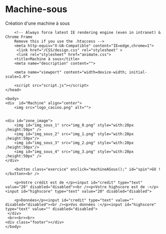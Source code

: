 # Machine-sous
Création d'une machine à sous


<!DOCTYPE html>
<html lang="fr">
	<head>
		<meta charset="utf-8">

		<!-- Always force latest IE rendering engine (even in intranet) & Chrome Frame
		Remove this if you use the .htaccess -->
		<meta http-equiv="X-UA-Compatible" content="IE=edge,chrome=1">
         <link href="/CSS/design.css" rel="stylesheet" >
         <link rel="stylesheet" href="animate.css">
		<title>Machine à sous</title>
		<meta name="description" content="">
        
		<meta name="viewport" content="width=device-width; initial-scale=1.0">

		<script src="script.js"></script>
	</head>

	<body>
	<div  id="Machine" align="center">
		<img src="logo_casino.png" alt="">

		
    <div id="zone_image">
		<img id="img_sous_1" src="img_0.png" style="with:20px ;height:50px" />
		<img id="img_sous_2" src="img_1.png" style="with:20px ;height:50px"/>
		<img id="img_sous_3" src="img_2.png" style="with:20px ;height:50px"/>
		<img id="img_sous_4" src="img_3.png" style="with:20px ;height:50px" />
    </div>
		
		<button class="exercice" onclick="machineASous();" id="spin">GO !</button><br />
		
		<p>Votre crédit est de </p><input id="credit" type="text" value="20" disabled="disabled"><br /><p>Votre highscore est de :</p><input id="highscore" type="text" value="20" disabled="disabled">
		
		<p>Données</p><input id="credit" type="text" value=""  disabled="disabled"><br /><p>Vos données :</p><input id="highscore" type="text" value="" disabled="disabled">
     </div>   
     <br><br><br>
	<div class="footer"></div>
	</body>
</html>
